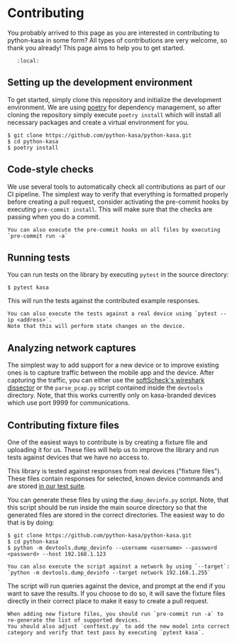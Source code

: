 # Contributing

You probably arrived to this page as you are interested in contributing to python-kasa in some form?
All types of contributions are very welcome, so thank you already!
This page aims to help you to get started.

```{contents} Contents
   :local:
```

## Setting up the development environment

To get started, simply clone this repository and initialize the development environment.
We are using [poetry](https://python-poetry.org) for dependency management, so after cloning the repository simply execute
`poetry install` which will install all necessary packages and create a virtual environment for you.

```
$ git clone https://github.com/python-kasa/python-kasa.git
$ cd python-kasa
$ poetry install
```

## Code-style checks

We use several tools to automatically check all contributions as part of our CI pipeline.
The simplest way to verify that everything is formatted properly
before creating a pull request, consider activating the pre-commit hooks by executing `pre-commit install`.
This will make sure that the checks are passing when you do a commit.

```{note}
You can also execute the pre-commit hooks on all files by executing `pre-commit run -a`
```

## Running tests

You can run tests on the library by executing `pytest` in the source directory:

```
$ pytest kasa
```

This will run the tests against the contributed example responses.

```{note}
You can also execute the tests against a real device using `pytest --ip <address>`.
Note that this will perform state changes on the device.
```

## Analyzing network captures

The simplest way to add support for a new device or to improve existing ones is to capture traffic between the mobile app and the device.
After capturing the traffic, you can either use the [softScheck's wireshark dissector](https://github.com/softScheck/tplink-smartplug#wireshark-dissector)
or the `parse_pcap.py` script contained inside the `devtools` directory.
Note, that this works currently only on kasa-branded devices which use port 9999 for communications.

## Contributing fixture files

One of the easiest ways to contribute is by creating a fixture file and uploading it for us.
These files will help us to improve the library and run tests against devices that we have no access to.

This library is tested against responses from real devices ("fixture files").
These files contain responses for selected, known device commands and are stored [in our test suite](https://github.com/python-kasa/python-kasa/tree/master/kasa/tests/fixtures).

You can generate these files by using the `dump_devinfo.py` script.
Note, that this script should be run inside the main source directory so that the generated files are stored in the correct directories.
The easiest way to do that is by doing:

```
$ git clone https://github.com/python-kasa/python-kasa.git
$ cd python-kasa
$ python -m devtools.dump_devinfo --username <username> --password <password> --host 192.168.1.123
```

```{note}
You can also execute the script against a network by using `--target`: `python -m devtools.dump_devinfo --target network 192.168.1.255`
```

The script will run queries against the device, and prompt at the end if you want to save the results.
If you choose to do so, it will save the fixture files directly in their correct place to make it easy to create a pull request.

```{note}
When adding new fixture files, you should run `pre-commit run -a` to re-generate the list of supported devices.
You should also adjust `conftest.py` to add the new model into correct category and verify that test pass by executing `pytest kasa`.
```
